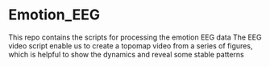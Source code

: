# Emotion_EEG
This repo contains the scripts for processing the emotion EEG data
The EEG video script enable us to create a topomap video from a series of figures, which is helpful to show the dynamics and reveal some stable patterns
